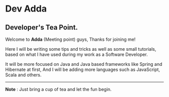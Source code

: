 Dev Adda
=============
Developer's Tea Point.
--------
Welcome to **Adda** (Meeting point) guys, Thanks for joining me! 

Here I will be writing some tips and tricks as well as some small tutorials,
based on what I have used during my work as a Software Developer. 

It will be more focused on Java and Java based frameworks like Spring and Hibernate at first,
And I will be adding more languages such as JavaScript, Scala and others.

---
**Note** : Just bring a cup of tea and let the fun begin.
